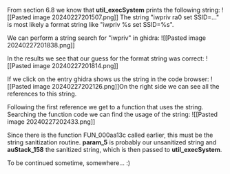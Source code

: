 From section 6.8 we know that **util_execSystem** prints the following string:
![[Pasted image 20240227201507.png]]
The string "iwpriv ra0 set SSID=..." is most likely a format string like "iwpriv %s set SSID=%s".

We can perform a string search for "iwpriv" in ghidra:
![[Pasted image 20240227201838.png]]

In the results we see that our guess for the format string was correct:
![[Pasted image 20240227201814.png]]

If we click on the entry ghidra shows us the string in the code browser:
![[Pasted image 20240227202126.png]]On the right side we can see all the references to this string.

Following the first reference we get to a function that uses the string. Searching the function code we can find the usage of the string:
![[Pasted image 20240227202433.png]]

Since there is the function FUN_000aa13c called earlier, this must be the string sanitization routine.
**param_5** is probably our unsanitized string and **auStack_158** the sanitized string, which is then passed to **util_execSystem**.

To be continued sometime, somewhere... :)